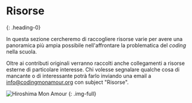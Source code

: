 # Risorse
{: .heading-0}

In questa sezione cercheremo di raccogliere risorse varie per avere una panoramica più ampia possibile nell'affrontare la problematica del *coding* nella scuola.

Oltre ai contributi originali verranno raccolti anche collegamenti a risorse esterne di particolare interesse.
Chi volesse segnalare qualche cosa di mancante o di interessante potrà farlo inviando una email a [info@codingmonamour.org](mailto:info@codingmonamour.org) con subject "Risorse". 

![Hiroshima Mon Amour](/images/film-22.jpg "Hiroshima Mon Amour")
{: .img-full}
